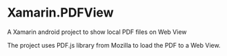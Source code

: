 # Xamarin.PDFView
A Xamarin android project to show local PDF files on Web View

The project uses PDF.js library from Mozilla to load the PDF to a Web View.
